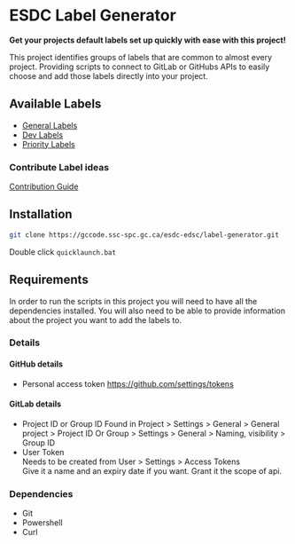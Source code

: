 # ESDC Label Generator

**Get your projects default labels set up quickly with ease with this project!**

This project identifies groups of labels that are common to almost every project.
Providing scripts to connect to GitLab or GitHubs APIs to easily choose and add those labels directly into your project.

## Available Labels

* [General Labels](general/labels.md)
* [Dev Labels](dev/labels.md)
* [Priority Labels](priority/labels.md)

### Contribute Label ideas

[Contribution Guide](CONTRIBUTING.md)

## Installation

```bash
git clone https://gccode.ssc-spc.gc.ca/esdc-edsc/label-generator.git
```

Double click `quicklaunch.bat`

## Requirements

In order to run the scripts in this project you will need to have all the dependencies installed.
You will also need to be able to provide information about the project you want to add the labels to.

### Details

#### GitHub details

* Personal access token https://github.com/settings/tokens


#### GitLab details

* Project ID or Group ID
   Found in Project > Settings > General > General project > Project ID
   Or Group > Settings > General > Naming, visibility > Group ID
* User Token  
   Needs to be created from User > Settings > Access Tokens  
   Give it a name and an expiry date if you want. Grant it the scope of api.

### Dependencies

* Git
* Powershell
* Curl